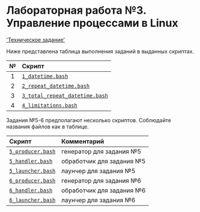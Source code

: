 # Лабораторная работа №3. Управление процессами в Linux

['Техническое задание'](os-lite3.pdf)

Ниже представлена таблица выполнения заданий в выданных скриптах.

| № | Скрипт                                                         |
|:-:|:---------------------------------------------------------------|
| 1 | [`1_datetime.bash`](1_datetime.bash)                           |
| 2 | [`2_repeat_datetime.bash`](2_repeat_datetime.bash)             |
| 3 | [`3_total_repeat_datetime.bash`](3_total_repeat_datetime.bash) |
| 4 | [`4_limitations.bash`](4_limitations.bash)                     |

Задания №5-6 предполагают несколько скриптов. Соблюдайте названия файлов как в таблице.

| Скрипт                               | Комментарий               |
|:-------------------------------------|:--------------------------|
| [`5_producer.bash`](5_producer.bash) | генератор для задания №5  |
| [`5_handler.bash`](5_handler.bash)   | обработчик для задания №5 |
| [`5_launcher.bash`](5_launcher.bash) | лаунчер для задания №5    |
| [`6_producer.bash`](6_producer.bash) | генератор для задания №6  |
| [`6_handler.bash`](6_handler.bash)   | обработчик для задания №6 |
| [`6_launcher.bash`](6_launcher.bash) | лаунчер для задания №6    |
